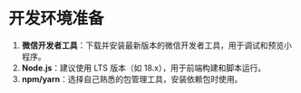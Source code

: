 # 开发环境准备

1. **微信开发者工具**：下载并安装最新版本的微信开发者工具，用于调试和预览小程序。
2. **Node.js**：建议使用 LTS 版本（如 18.x），用于前端构建和脚本运行。
3. **npm/yarn**：选择自己熟悉的包管理工具，安装依赖包时使用。

